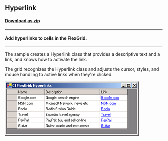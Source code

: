 ## Hyperlink
#### [Download as zip](https://grapecity.github.io/DownGit/#/home?url=https://github.com/GrapeCity/ComponentOne-WinForms-Samples/tree/master/NetFramework\FlexGrid\VB\Hyperlink)
____
#### Add hyperlinks to cells in the FlexGrid.
____
The sample creates a Hyperlink class that provides a descriptive text and a link, and knows how to activate the link.

The grid recognizes the Hyperlink class and adjusts the cursor, styles, and mouse handling to active links when they're clicked.

![screenshot](screenshot.PNG)
